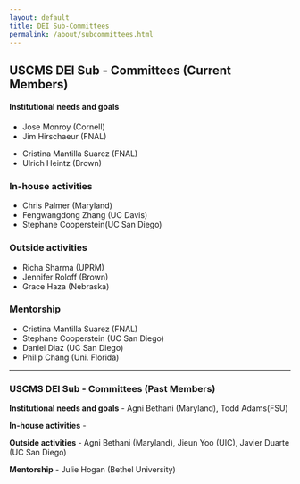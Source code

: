```yaml
---
layout: default
title: DEI Sub-Committees
permalink: /about/subcommittees.html
---
```


## USCMS DEI Sub - Committees (Current Members)


#### Institutional needs and goals
<!-- -  Agni Bethani (Maryland) -->
- Jose Monroy (Cornell)
- Jim Hirschaeur (FNAL)
<!-- -  Todd Adams(FSU) -->
- Cristina Mantilla Suarez (FNAL)
- Ulrich Heintz (Brown)

### In-house activities
- Chris Palmer (Maryland)
- Fengwangdong Zhang (UC Davis)
- Stephane Cooperstein(UC San Diego)

### Outside activities
<!-- - Agni Bethani (Maryland) -->
<!-- - Jieun Yoo (UIC) -->
<!-- - Javier Duarte (UC San Diego) -->
- Richa Sharma (UPRM)
- Jennifer Roloff (Brown)
- Grace Haza (Nebraska)

### Mentorship
- Cristina Mantilla Suarez (FNAL)
- Stephane Cooperstein (UC San Diego)
- Daniel Diaz (UC San Diego)
- Philip Chang (Uni. Florida)
  
--- 

### USCMS DEI Sub - Committees (Past Members)

 **Institutional needs and goals** - Agni Bethani (Maryland), Todd Adams(FSU)
<!-- -  Jose Monroy (Cornell) -->
<!-- -  Jim Hirschaeur (FNAL) -->
<!-- -  -->
<!-- -  Cristina Mantilla Suarez (FNAL) -->
<!-- -  Ulrich Heintz (Brown) -->

**In-house activities** -

<!-- -  Chris Palmer (Maryland)
-  Fengwangdong Zhang (UC Davis)
-  Stephane Cooperstein(UC San Diego) -->

**Outside activities** - Agni Bethani (Maryland), Jieun Yoo (UIC), Javier Duarte (UC San Diego)
<!-- - Richa Sharma (UPRM) -->
<!-- - Jennifer Roloff (Brown) -->
<!-- - Grace Haza (Nebraska)  -->

**Mentorship** - Julie Hogan (Bethel University)

<!-- -  Cristina Mantilla Suarez (FNAL)
-  Stephane Cooperstein (UC San Diego)
-  Daniel Diaz (UC San Diego)
-  Philip Chang (Uni. Florida) -->
